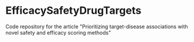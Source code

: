 # EfficacySafetyDrugTargets
Code repository for the article "Prioritizing target-disease associations with novel safety and efficacy scoring methods"
